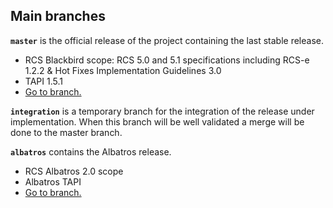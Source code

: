 ## Main branches ##

**`master`** is the official release of the project containing the last stable release.
  * RCS Blackbird scope: RCS 5.0 and 5.1 specifications including RCS-e 1.2.2 & Hot Fixes Implementation Guidelines 3.0
  * TAPI 1.5.1
  * [Go to branch.](https://github.com/android-rcs/rcsjta/tree/master)
<br></li></ul>

<b><code>integration</code></b> is a temporary branch for the integration of the release under implementation. When this branch will be well validated a merge will be done to the master branch.
<br>

**`albatros`** contains the Albatros release.
  * RCS Albatros 2.0 scope
  * Albatros TAPI
  * [Go to branch.](https://github.com/android-rcs/rcsjta/tree/albatros)
<br>
